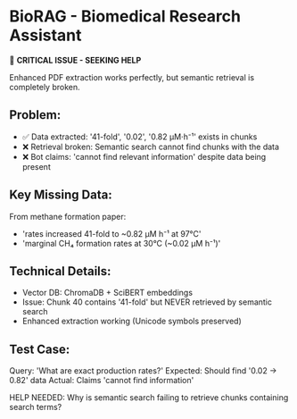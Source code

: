 # BioRAG - Biomedical Research Assistant

🚨 **CRITICAL ISSUE - SEEKING HELP**

Enhanced PDF extraction works perfectly, but semantic retrieval is completely broken.

## Problem:
- ✅ Data extracted: '41-fold', '0.02', '0.82 μM·h⁻¹' exists in chunks
- ❌ Retrieval broken: Semantic search cannot find chunks with the data
- ❌ Bot claims: 'cannot find relevant information' despite data being present

## Key Missing Data:
From methane formation paper:
- 'rates increased 41-fold to ~0.82 μM h⁻¹ at 97°C'
- 'marginal CH₄ formation rates at 30°C (~0.02 μM h⁻¹)'

## Technical Details:
- Vector DB: ChromaDB + SciBERT embeddings
- Issue: Chunk 40 contains '41-fold' but NEVER retrieved by semantic search
- Enhanced extraction working (Unicode symbols preserved)

## Test Case:
Query: 'What are exact production rates?'
Expected: Should find '0.02 → 0.82' data
Actual: Claims 'cannot find information'

HELP NEEDED: Why is semantic search failing to retrieve chunks containing search terms?


